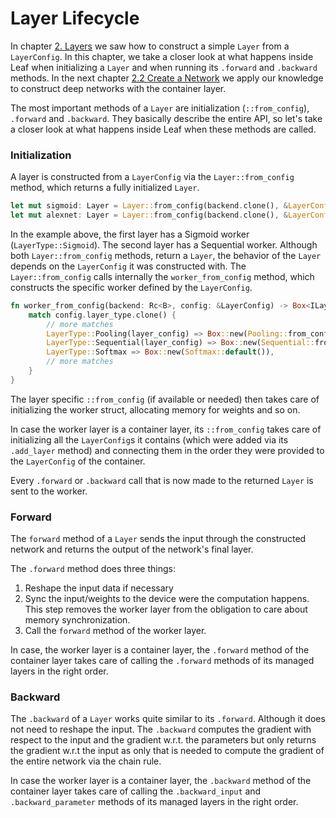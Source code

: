 # Layer Lifecycle

In chapter [2. Layers](./layers.html) we saw how to
construct a simple `Layer` from a `LayerConfig`. In this chapter, we take
a closer look at what happens inside Leaf when initializing a `Layer` and when running its 
`.forward` and `.backward` methods. In the next chapter [2.2 Create a Network](./building-networks.html) we 
apply our knowledge to construct deep networks with the container layer.

The most important methods of a `Layer` are initialization (`::from_config`), `.forward` and `.backward`.
They basically describe the entire API, so let's take a closer look at what happens inside Leaf when these methods are called.

### Initialization

A layer is constructed from a `LayerConfig` via the `Layer::from_config`
method, which returns a fully initialized `Layer`.

```rust
let mut sigmoid: Layer = Layer::from_config(backend.clone(), &LayerConfig::new("sigmoid", LayerType::Sigmoid))
let mut alexnet: Layer = Layer::from_config(backend.clone(), &LayerConfig::new("alexnet", LayerType::Sequential(cfg)))
```

In the example above, the first layer has a Sigmoid worker
(`LayerType::Sigmoid`). The second layer has a Sequential worker.
Although both `Layer::from_config` methods, return a `Layer`, the behavior of
the `Layer` depends on the `LayerConfig` it was constructed with. The
`Layer::from_config` calls internally the `worker_from_config` method, which
constructs the specific worker defined by the `LayerConfig`.

```rust
fn worker_from_config(backend: Rc<B>, config: &LayerConfig) -> Box<ILayer<B>> {
    match config.layer_type.clone() {
        // more matches
        LayerType::Pooling(layer_config) => Box::new(Pooling::from_config(&layer_config)),
        LayerType::Sequential(layer_config) => Box::new(Sequential::from_config(backend, &layer_config)),
        LayerType::Softmax => Box::new(Softmax::default()),
        // more matches
    }
}
```

The layer specific `::from_config` (if available or needed) then takes care of
initializing the worker struct, allocating memory for weights and so on.

In case the worker layer is a container layer, its `::from_config` takes
care of initializing all the `LayerConfig`s it contains (which were added via its
`.add_layer` method) and connecting them in
the order they were provided to the `LayerConfig` of the container.

Every `.forward` or `.backward` call that is now made to the returned `Layer` is
sent to the worker.

### Forward

The `forward` method of a `Layer` sends the input through the constructed
network and returns the output of the network's final layer.

The `.forward` method does three things:

1. Reshape the input data if necessary
2. Sync the input/weights to the device were the computation happens. This step
removes the worker layer from the obligation to care about memory synchronization.
3. Call the `forward` method of the worker layer.

In case, the worker layer is a container layer, the `.forward` method of the
container layer takes care of calling the `.forward` methods of its managed
layers in the right order.

### Backward

The `.backward` of a `Layer` works quite similar to its `.forward`. Although it
does not need to reshape the input. The `.backward` computes
the gradient with respect to the input and the gradient w.r.t. the parameters but
only returns the gradient w.r.t the input as only that is needed to compute the
gradient of the entire network via the chain rule.

In case the worker layer is a container layer, the `.backward` method of the
container layer takes care of calling the `.backward_input` and
`.backward_parameter` methods of its managed layers in the right order.
